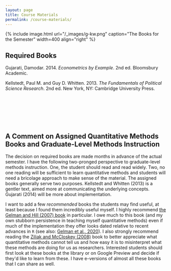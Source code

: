 ```yaml
---
layout: page
title: Course Materials
permalink: /course-materials/
---
```


{% include image.html url="/_images/g-kw.png" caption="The Books for the Semester" width=400 align="right" %}

## Required Books

Gujarati, Damodar. 2014. *Econometrics by Example*. 2nd ed. Bloomsbury Academic.

Kellstedt, Paul M. and Guy D. Whitten. 2013. *The Fundamentals of Political Science Research*. 2nd ed. New York, NY: Cambridge University Press.

<!-- Best, Henning and Christof Wolf (eds.). 2014. [The SAGE Handbook of Regression Analysis and Causal Inference](https://www.amazon.com/Handbook-Regression-Analysis-Causal-Inference/dp/1446252442). London, UK: SAGE Publications, Ltd. -->

<br />
<br />
<br />
<br />
<br />

## A Comment on Assigned Quantitative Methods Books and Graduate-Level Methods Instruction

The decision on required books are made months in advance of the actual semester. I have the following two-pronged perspective to graduate-level methods instruction. One, the student should read and read widely. Two, no one reading will be sufficient to learn quantitative methods and students will need a bricolage approach to make sense of the material. The assigned books generally serve two purposes. Kellstedt and Whitten (2013) is a gentler text, aimed more at communicating the underlying concepts. Gujarati (2014) will be more about implementation.

I want to add a few *recommended* books the students may find useful, at least because I found them incredibly useful myself. I highly recommend [the Gelman and Hill (2007) book](https://www.amazon.com/Analysis-Regression-Multilevel-Hierarchical-Analytical/dp/B00QAV71GO) in particular. I owe much to this book (and my own stubborn persistence in teaching myself quantitative methods) even if much of the implementation they offer looks dated relative to recent advances in `R` (see also: [Gelman et al., 2020](https://www.cambridge.org/core/books/regression-and-other-stories/DD20DD6C9057118581076E54E40C372C)). I also strongly recommend reading the [Ziliak and McCloskey (2008)](https://www.amazon.com/Cult-Statistical-Significance-Economics-Cognition/dp/0472050079) book to better appreciate what quantitative methods cannot tell us and how easy it is to misinterpret what these methods are doing for us as researchers. Interested students should first look at these books at the library or on Google Preview and decide if they'd like to learn from these. I have e-versions of almost all these books that I can share as well.


